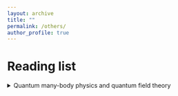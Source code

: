 ```yaml
---
layout: archive
title: ""
permalink: /others/
author_profile: true
---
```


<!-- {% if author.googlescholar %}
  You can also find my articles on <u><a href="{{author.googlescholar}}">my Google Scholar profile</a>.</u>
{% endif %}

{% include base_path %}

{% for post in site.publications reversed %}
  {% include archive-single.html %}
{% endfor %} -->

# Reading list
<details>
<summary>Quantum many-body physics and quantum field theory</summary>
<br>

**Nonequilibrium many-body theory of quantum systems - a modern introduction** by Gianluca Stefanucci and Robert van Leeuwen

**Quantum theory of many-particle systems** by Alexcander L. Fetter and John Dirk Walacka

**Quantum many-particle systems** by John W. Negele and Henri Orland

**Introduction to many-body physics** by Piers Coleman

**Methods of quantum field theory in statistical physics** by A. A. Abrikosove, L. P. Gorkov and I. E. Dzyaloshinski

**A guide to Feynman diagrams in the many-body problem** by Richard D. Mattuck

**Condensed matter field theory** by Alexander Altland and Ben Simons

**Quantum field theory of non-equilibium states** by Jorgen Rammer

**Field theory of non-equilibrium systems** by Alex Kamenev
</details>


